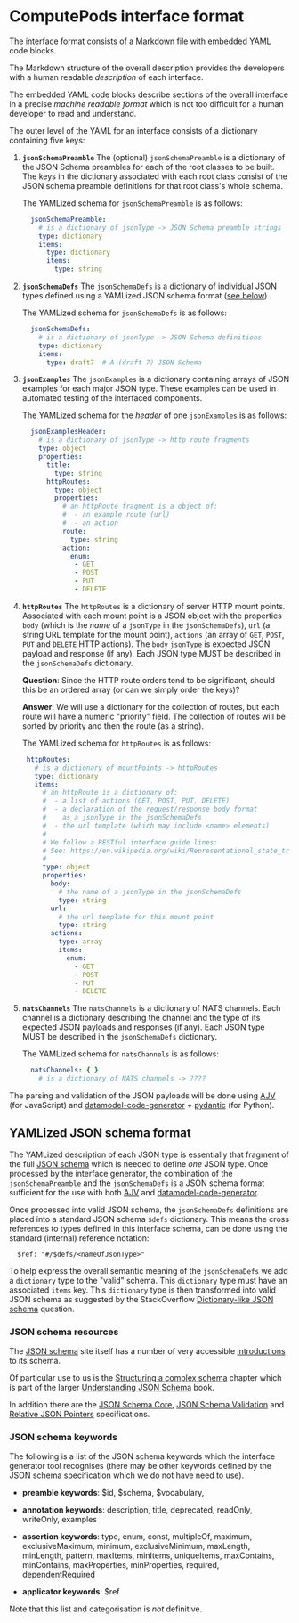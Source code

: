 # ComputePods interface format

<!-- toc -->

The interface format consists of a 
[Markdown](https://en.wikipedia.org/wiki/Markdown) file with embedded
[YAML](https://en.wikipedia.org/wiki/YAML) code blocks. 

The Markdown structure of the overall description provides the developers 
with a human readable *description* of each interface. 

The embedded YAML code blocks describe sections of the overall interface 
in a precise *machine readable format* which is not too difficult for a 
human developer to read and understand. 

The outer level of the YAML for an interface consists of a dictionary 
containing five keys: 

1. **`jsonSchemaPreamble`** The (optional) `jsonSchemaPreamble` is a 
   dictionary of the JSON Schema preambles for each of the root classes 
   to be built. The keys in the dictionary associated with each root class 
   consist of the JSON schema preamble definitions for that root class's 
   whole schema. 

   The YAMLized schema for `jsonSchemaPreamble` is as follows:

   ```yaml
     jsonSchemaPreamble:
       # is a dictionary of jsonType -> JSON Schema preamble strings
       type: dictionary
       items:
         type: dictionary
         items:
           type: string
   ```

2. **`jsonSchemaDefs`** The `jsonSchemaDefs` is a  dictionary of 
   individual JSON types defined using a YAMLized JSON schema format ([see 
   below](#yamlized-json-schema-format)) 

   The YAMLized schema for `jsonSchemaDefs` is as follows:
   
   ```yaml
     jsonSchemaDefs:
       # is a dictionary of jsonType -> JSON Schema definitions
       type: dictionary
       items: 
         type: draft7  # A (draft 7) JSON Schema
   ```

3. **`jsonExamples`** The `jsonExamples` is a  dictionary containing 
   arrays of JSON examples for each major JSON type. These examples can be 
   used in automated testing of the interfaced components. 

   The YAMLized schema for the *header* of one `jsonExamples` is as 
   follows: 
   
   ```yaml
     jsonExamplesHeader:
       # is a dictionary of jsonType -> http route fragments
       type: object
       properties:
         title:
           type: string
         httpRoutes:
           type: object
           properties:
             # an httpRoute fragment is a object of:
             #  - an example route (url)
             #  - an action
             route:
               type: string
             action:
               enum:
                - GET
                - POST
                - PUT
                - DELETE
    ```
 
4. **`httpRoutes`** The `httpRoutes` is a dictionary of server HTTP mount 
   points. Associated with each mount point is a JSON object with the 
   properties `body` (which is the *name* of a `jsonType` in the 
   `jsonSchemaDefs`), `url` (a string URL template for the mount point), 
   `actions` (an array of `GET`, `POST`, `PUT` and `DELETE` HTTP actions). 
   The `body` `jsonType` is expected JSON payload and response (if any). 
   Each JSON type MUST be described in the `jsonSchemaDefs` dictionary. 

   **Question**: Since the HTTP route orders tend to be significant, 
   should this be an ordered array (or can we simply order the keys)?
   
   **Answer**: We will use a  dictionary for the collection of routes, 
   but each route will have a numeric "priority" field. The collection of 
   routes will be sorted by priority and then the route (as a string). 

   The YAMLized schema for `httpRoutes` is as follows:
   
    ```yaml 
     httpRoutes:
       # is a dictionary of mountPoints -> httpRoutes 
       type: dictionary
       items:
         # an httpRoute is a dictionary of:
         #  - a list of actions (GET, POST, PUT, DELETE)
         #  - a declaration of the request/response body format 
         #    as a jsonType in the jsonSchemaDefs
         #  - the url template (which may include <name> elements)
         #
         # We follow a RESTful interface guide lines:
         # See: https://en.wikipedia.org/wiki/Representational_state_transfer#Semantics_of_HTTP_methods
         #
         type: object
         properties:
           body:
             # the name of a jsonType in the jsonSchemaDefs
             type: string 
           url:
             # the url template for this mount point
             type: string 
           actions:
             type: array
             items:
               enum:
                 - GET
                 - POST
                 - PUT
                 - DELETE
   ```

5. **`natsChannels`** The `natsChannels` is a dictionary of NATS channels. 
   Each channel is a dictionary describing the channel and the type of its 
   expected JSON payloads and responses (if any). Each JSON type MUST be 
   described in the `jsonSchemaDefs` dictionary. 

   The YAMLized schema for `natsChannels` is as follows:
   
   ```yaml
     natsChannels: { }
       # is a dictionary of NATS channels -> ????
   ```
   
The parsing and validation of the JSON payloads will be done using 
[AJV](https://ajv.js.org/) (for JavaScript) and 
[datamodel-code-generator](https://github.com/koxudaxi/datamodel-code-generator) +
[pydantic](https://pydantic-docs.helpmanual.io/) (for Python). 

## YAMLized JSON schema format

The YAMLized description of each JSON type is essentially that fragment 
of the full [JSON schema](http://json-schema.org/) which is needed to 
define *one* JSON type. Once processed by the interface generator, the 
combination of the `jsonSchemaPreamble` and the `jsonSchemaDefs` is a JSON 
schema format sufficient for the use with both 
[AJV](https://ajv.js.org/json-schema.html) and 
[datamodel-code-generator](https://koxudaxi.github.io/datamodel-code-generator/). 

Once processed into valid JSON schema, the `jsonSchemaDefs` definitions 
are placed into a standard JSON schema `$defs` dictionary. This means the 
cross references to types defined in this interface schema, can be done 
using the standard (internal) reference notation: 

```
  $ref: "#/$defs/<nameOfJsonType>"
```

To help express the overall semantic meaning of the `jsonSchemaDefs` we 
add a `dictionary` type to the "valid" schema. This `dictionary` type must 
have an associated `items` key. This `dictionary` type is then transformed 
into valid JSON schema as suggested by the StackOverflow [Dictionary-like 
JSON 
schema](https://stackoverflow.com/questions/27357861/dictionary-like-json-schema) 
question. 

### JSON schema resources

The [JSON schema](http://json-schema.org) site itself has a number of very 
accessible [introductions](http://json-schema.org/learn/) to its schema. 

Of particular use to us is the [Structuring a complex 
schema](http://json-schema.org/understanding-json-schema/structuring.html)
chapter which is part of the larger [Understanding JSON 
Schema](http://json-schema.org/understanding-json-schema/index.html) book.

In addition there are the
[JSON Schema Core](http://json-schema.org/draft/2020-12/json-schema-core.html),
[JSON Schema Validation](http://json-schema.org/draft/2020-12/json-schema-validation.html) and
[Relative JSON Pointers](http://json-schema.org/draft/2020-12/relative-json-pointer.html)
specifications. 

### JSON schema keywords

The following is a list of the JSON schema keywords which the interface 
generator tool recognises (there may be other keywords defined by the JSON 
schema specification which we do not have need to use).

- **preamble keywords**: $id, $schema, $vocabulary,

- **annotation keywords**: description, title, deprecated, readOnly, 
  writeOnly, examples 

- **assertion keywords**: type, enum, const, multipleOf, maximum, 
  exclusiveMaximum, minimum, exclusiveMinimum, maxLength, minLength, 
  pattern, maxItems, minItems, uniqueItems, maxContains, minContains, 
  maxProperties, minProperties, required, dependentRequired 

- **applicator keywords**: $ref

Note that this list and categorisation is *not* definitive.